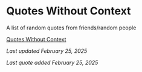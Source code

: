 # Quotes Without Context

A list of random quotes from friends/random people

[Quotes Without Context](https://quotes.timoprojects.com/)

*Last updated February 25, 2025*

*Last quote added February 25, 2025*